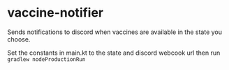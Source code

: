 # vaccine-notifier
Sends notifications to discord when vaccines are available in the state you choose.

Set the constants in main.kt to the state and discord webcook url then run `gradlew nodeProductionRun`
